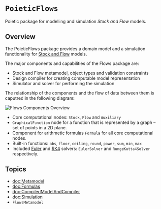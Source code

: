 # ``PoieticFlows``

Poietic package for modelling and simulation _Stock and Flow_ models.

## Overview

The PoieticFlows package provides a domain model and a simulation functionality
for [Stock and Flow](https://en.wikipedia.org/wiki/Stock_and_flow) models.

The major components and capabilities of the Flows package are:

- Stock and Flow metamodel, object types and validation constraints
- Design compiler for creating computable model representation
- Simulator and solver for performing the simulation

The relationship of the components and the flow of data between them is caputred
in the following diagram:

![Flows Components Overview](flows-overview)

- Core computational nodes: `Stock`, `Flow` and `Auxiliary`
- `GraphicalFunction` node for a function that is represented
 by a graph – set of points in a 2D plane.
- Component for arithmetic formulas `Formula` for all core 
  computational nodes.
- Built-in functions: `abs`, `floor`, `ceiling`, `round`, `power`, `sum`, `min`,
  `max`
- Included [Euler](https://en.wikipedia.org/wiki/Euler_method)
  and [RK4](https://en.wikipedia.org/wiki/Runge–Kutta_methods) solvers: 
  ``EulerSolver`` and ``RungeKutta4Solver`` respectively.

## Topics

- <doc:Metamodel>
- <doc:Formulas>
- <doc:CompiledModelAndCompiler>
- <doc:Simulation>
- ``FlowsMetamodel``

